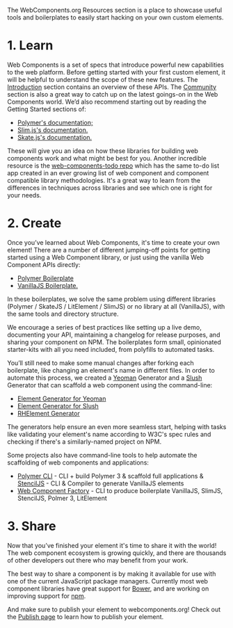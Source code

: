 The WebComponents.org Resources section is a place to showcase useful tools and boilerplates to easily start hacking on your own custom elements.

# 1. Learn

Web Components is a set of specs that introduce powerful new capabilities to the web platform. Before getting started with your first custom element, it will be helpful to understand the scope of these new features. The [Introduction](/introduction) section contains an overview of these APIs. The [Community](/community) section is also a great way to catch up on the latest goings-on in the Web Components world. We’d also recommend starting out by reading the Getting Started sections of:
 * [Polymer's documentation;](https://www.polymer-project.org/)
 * [Slim.js's documentation.](http://slim.js.org/)
 * [Skate.js's documentation.](https://skatejs.netlify.com/)

These will give you an idea on how these libraries for building web components work and what might be best for you. Another incredible resource is the [web-components-todo repo](https://github.com/shprink/web-components-todo) which has the same to-do list app created in an ever growing list of web component and component compatible library methodologies. It's a great way to learn from the differences in techniques across libraries and see which one is right for your needs.

# 2. Create

Once you’ve learned about Web Components, it's time to create your own element! There are a number of different jumping-off points for getting started using a Web Component library, or just using the vanilla Web Component APIs directly:
 * [Polymer Boilerplate](https://github.com/webcomponents/polymer-boilerplate)
 * [VanillaJS Boilerplate.](https://github.com/webcomponents/element-boilerplate)

In these boilerplates, we solve the same problem using different libraries (Polymer / SkateJS / LitElement / SlimJS) or no library at all (VanillaJS), with the same tools and directory structure.

We encourage a series of best practices like setting up a live demo, documenting your API, maintaining a changelog for release purposes, and sharing your component on NPM. The boilerplates form small, opinionated starter-kits with all you need included, from polyfills to automated tasks.

You’ll still need to make some manual changes after forking each boilerplate, like changing an element's name in different files. In order to automate this process, we created a [Yeoman](http://yeoman.io/) Generator and a [Slush](http://slushjs.github.io/#/) Generator that can scaffold a web component using the command-line:
 * [Element Generator for Yeoman](https://github.com/webcomponents/generator-element)
 * [Element Generator for Slush](https://github.com/webcomponents/slush-element)
 * [RHElement Generator](https://github.com/rhelements/generator-rhelement)

The generators help ensure an even more seamless start, helping with tasks like validating your element's name according to W3C's spec rules and checking if there's a similarly-named project on NPM.

Some projects also have command-line tools to help automate the scaffolding of web components and applications:
 * [Polymer CLI](https://www.polymer-project.org/3.0/docs/tools/polymer-cli) - CLI + build Polymer 3 & scaffold full applications
 & [StencilJS](https://www.stenciljs.com/) - CLI & Compiler to generate VanillaJS elements
 * [Web Component Factory](https://github.com/elmsln/wcfactory) - CLI to produce boilerplate VanillaJS, SlimJS, StencilJS, Polmer 3, LitElement

# 3. Share

Now that you’ve finished your element it's time to share it with the world! The web component ecosystem is growing quickly, and there are thousands of other developers out there who may benefit from your work.

The best way to share a component is by making it available for use with one of the current JavaScript package managers. Currently most web component libraries have great support for [Bower](https://bower.io/), and are working on improving support for [npm](https://www.npmjs.com/).

And make sure to publish your element to webcomponents.org! Check out the [Publish page](https://webcomponents.org/publish) to learn how to publish your element.
